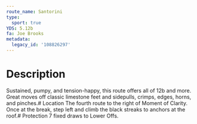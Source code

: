 ```yaml
---
route_name: Santorini
type:
  sport: true
YDS: 5.12b
fa: Joe Brooks
metadata:
  legacy_id: '108826297'
---
```

# Description
Sustained, pumpy, and tension-happy, this route offers all of 12b and more. Great moves off classic limestone feet and sidepulls, crimps, edges, horns, and pinches.# Location
The fourth route to the right of Moment of Clarity. Once at the break, step left and climb the black streaks to anchors at the roof.# Protection
7 fixed draws to Lower Offs.